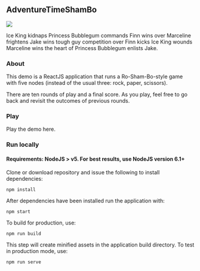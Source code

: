 ## AdventureTimeShamBo

![](http://rhizome.s3.amazonaws.com/images/diy/adventuretime_shambo2.svg)

Ice King kidnaps Princess Bubblegum commands Finn wins over Marceline frightens Jake wins tough guy competition over Finn kicks Ice King wounds Marceline wins the heart of Princess Bubblegum enlists Jake.

### About

This demo is a ReactJS application that runs a Ro-Sham-Bo-style game with five nodes (instead of the usual three: rock, paper, scissors).

There are ten rounds of play and a final score. As you play, feel free to go back and revisit the outcomes of previous rounds.

### Play

Play the demo here.

### Run locally

#### Requirements: NodeJS > v5. For best results, use NodeJS version 6.1+

Clone or download repository and issue the following to install dependencies:

```
npm install
```

After dependencies have been installed run the application with:

```
npm start
```

To build for production, use:

```
npm run build
```

This step will create minified assets in the application build directory. To test in production mode, use:

```
npm run serve
```

